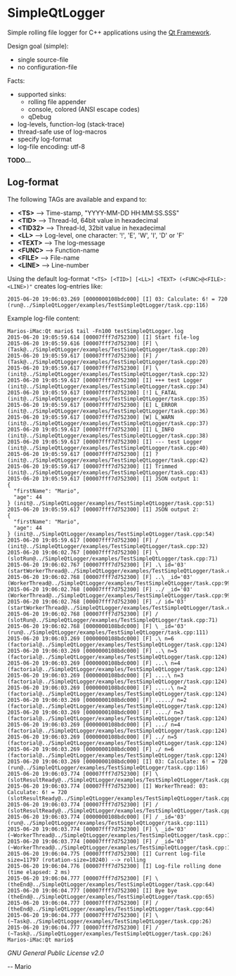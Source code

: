 # SimpleQtLogger

Simple rolling file logger for C++ applications using the [Qt Framework](http://doc.qt.io).

Design goal (simple):
 - single source-file
 - no configuration-file

Facts:
 - supported sinks:
    - rolling file appender
    - console, colored (ANSI escape codes)
    - qDebug
 - log-levels, function-log (stack-trace)
 - thread-safe use of log-macros
 - specify log-format
 - log-file encoding: utf-8

**TODO...**

## Log-format
The following TAGs are available and expand to:
 - **\<TS\>** --> Time-stamp, "YYYY-MM-DD HH:MM:SS.SSS"
 - **\<TID\>** --> Thread-Id, 64bit value in hexadecimal
 - **\<TID32\>** --> Thread-Id, 32bit value in hexadecimal
 - **\<LL\>** --> Log-level, one character: '!', 'E', 'W', 'I', 'D' or 'F'
 - **\<TEXT\>** --> The log-message
 - **\<FUNC\>** --> Function-name
 - **\<FILE\>** --> File-name
 - **\<LINE\>** --> Line-number

Using the default log-format `"<TS> [<TID>] [<LL>] <TEXT> (<FUNC>@<FILE>:<LINE>)"` creates log-entries like:
```
2015-06-20 19:06:03.269 [0000000108bdc000] [I] 03: Calculate: 6! = 720 (run@../SimpleQtLogger/examples/TestSimpleQtLogger/task.cpp:116)
```

Example log-file content:
```
Marios-iMac:Qt mario$ tail -Fn100 testSimpleQtLogger.log
2015-06-20 19:05:59.614 [00007fff7d752300] [I] Start file-log
2015-06-20 19:05:59.616 [00007fff7d752300] [F] \ (Task@../SimpleQtLogger/examples/TestSimpleQtLogger/task.cpp:20)
2015-06-20 19:05:59.617 [00007fff7d752300] [F] / (Task@../SimpleQtLogger/examples/TestSimpleQtLogger/task.cpp:20)
2015-06-20 19:05:59.617 [00007fff7d752300] [F] \ (init@../SimpleQtLogger/examples/TestSimpleQtLogger/task.cpp:32)
2015-06-20 19:05:59.617 [00007fff7d752300] [I] +++ test Logger (init@../SimpleQtLogger/examples/TestSimpleQtLogger/task.cpp:34)
2015-06-20 19:05:59.617 [00007fff7d752300] [!] L_FATAL (init@../SimpleQtLogger/examples/TestSimpleQtLogger/task.cpp:35)
2015-06-20 19:05:59.617 [00007fff7d752300] [E] L_ERROR (init@../SimpleQtLogger/examples/TestSimpleQtLogger/task.cpp:36)
2015-06-20 19:05:59.617 [00007fff7d752300] [W] L_WARN (init@../SimpleQtLogger/examples/TestSimpleQtLogger/task.cpp:37)
2015-06-20 19:05:59.617 [00007fff7d752300] [I] L_INFO (init@../SimpleQtLogger/examples/TestSimpleQtLogger/task.cpp:38)
2015-06-20 19:05:59.617 [00007fff7d752300] [I] --- test Logger (init@../SimpleQtLogger/examples/TestSimpleQtLogger/task.cpp:40)
2015-06-20 19:05:59.617 [00007fff7d752300] [I] ? (init@../SimpleQtLogger/examples/TestSimpleQtLogger/task.cpp:42)
2015-06-20 19:05:59.617 [00007fff7d752300] [I] Trimmed (init@../SimpleQtLogger/examples/TestSimpleQtLogger/task.cpp:43)
2015-06-20 19:05:59.617 [00007fff7d752300] [I] JSON output 1:
{
  "firstName": "Mario",
  "age": 44
} (init@../SimpleQtLogger/examples/TestSimpleQtLogger/task.cpp:51)
2015-06-20 19:05:59.617 [00007fff7d752300] [I] JSON output 2:
{
  "firstName": "Mario",
  "age": 44
} (init@../SimpleQtLogger/examples/TestSimpleQtLogger/task.cpp:54)
2015-06-20 19:05:59.617 [00007fff7d752300] [F] / (init@../SimpleQtLogger/examples/TestSimpleQtLogger/task.cpp:32)
2015-06-20 19:06:02.767 [00007fff7d752300] [F] \ (slotRun@../SimpleQtLogger/examples/TestSimpleQtLogger/task.cpp:71)
2015-06-20 19:06:02.767 [00007fff7d752300] [F] .\ id='03' (startWorkerThread@../SimpleQtLogger/examples/TestSimpleQtLogger/task.cpp:85)
2015-06-20 19:06:02.768 [00007fff7d752300] [F] ..\ _id='03' (WorkerThread@../SimpleQtLogger/examples/TestSimpleQtLogger/task.cpp:99)
2015-06-20 19:06:02.768 [00007fff7d752300] [F] ../ _id='03' (WorkerThread@../SimpleQtLogger/examples/TestSimpleQtLogger/task.cpp:99)
2015-06-20 19:06:02.768 [00007fff7d752300] [F] ./ id='03' (startWorkerThread@../SimpleQtLogger/examples/TestSimpleQtLogger/task.cpp:85)
2015-06-20 19:06:02.768 [00007fff7d752300] [F] / (slotRun@../SimpleQtLogger/examples/TestSimpleQtLogger/task.cpp:71)
2015-06-20 19:06:02.768 [0000000108bdc000] [F] \ _id='03' (run@../SimpleQtLogger/examples/TestSimpleQtLogger/task.cpp:111)
2015-06-20 19:06:03.269 [0000000108bdc000] [F] .\ n=6 (factorial@../SimpleQtLogger/examples/TestSimpleQtLogger/task.cpp:124)
2015-06-20 19:06:03.269 [0000000108bdc000] [F] ..\ n=5 (factorial@../SimpleQtLogger/examples/TestSimpleQtLogger/task.cpp:124)
2015-06-20 19:06:03.269 [0000000108bdc000] [F] ...\ n=4 (factorial@../SimpleQtLogger/examples/TestSimpleQtLogger/task.cpp:124)
2015-06-20 19:06:03.269 [0000000108bdc000] [F] ....\ n=3 (factorial@../SimpleQtLogger/examples/TestSimpleQtLogger/task.cpp:124)
2015-06-20 19:06:03.269 [0000000108bdc000] [F] .....\ n=2 (factorial@../SimpleQtLogger/examples/TestSimpleQtLogger/task.cpp:124)
2015-06-20 19:06:03.269 [0000000108bdc000] [F] ...../ n=2 (factorial@../SimpleQtLogger/examples/TestSimpleQtLogger/task.cpp:124)
2015-06-20 19:06:03.269 [0000000108bdc000] [F] ..../ n=3 (factorial@../SimpleQtLogger/examples/TestSimpleQtLogger/task.cpp:124)
2015-06-20 19:06:03.269 [0000000108bdc000] [F] .../ n=4 (factorial@../SimpleQtLogger/examples/TestSimpleQtLogger/task.cpp:124)
2015-06-20 19:06:03.269 [0000000108bdc000] [F] ../ n=5 (factorial@../SimpleQtLogger/examples/TestSimpleQtLogger/task.cpp:124)
2015-06-20 19:06:03.269 [0000000108bdc000] [F] ./ n=6 (factorial@../SimpleQtLogger/examples/TestSimpleQtLogger/task.cpp:124)
2015-06-20 19:06:03.269 [0000000108bdc000] [I] 03: Calculate: 6! = 720 (run@../SimpleQtLogger/examples/TestSimpleQtLogger/task.cpp:116)
2015-06-20 19:06:03.774 [00007fff7d752300] [F] \ (slotResultReady@../SimpleQtLogger/examples/TestSimpleQtLogger/task.cpp:79)
2015-06-20 19:06:03.774 [00007fff7d752300] [I] WorkerThread: 03: Calculate: 6! = 720 (slotResultReady@../SimpleQtLogger/examples/TestSimpleQtLogger/task.cpp:80)
2015-06-20 19:06:03.774 [00007fff7d752300] [F] / (slotResultReady@../SimpleQtLogger/examples/TestSimpleQtLogger/task.cpp:79)
2015-06-20 19:06:03.774 [0000000108bdc000] [F] / _id='03' (run@../SimpleQtLogger/examples/TestSimpleQtLogger/task.cpp:111)
2015-06-20 19:06:03.774 [00007fff7d752300] [F] \ _id='03' (~WorkerThread@../SimpleQtLogger/examples/TestSimpleQtLogger/task.cpp:105)
2015-06-20 19:06:03.774 [00007fff7d752300] [F] / _id='03' (~WorkerThread@../SimpleQtLogger/examples/TestSimpleQtLogger/task.cpp:105)
2015-06-20 19:06:04.775 [00007fff7d752300] [I] Current log-file size=11797 (rotation-size=10240) --> rolling
2015-06-20 19:06:04.776 [00007fff7d752300] [I] Log-file rolling done (time elapsed: 2 ms)
2015-06-20 19:06:04.777 [00007fff7d752300] [F] \ (theEnd@../SimpleQtLogger/examples/TestSimpleQtLogger/task.cpp:64)
2015-06-20 19:06:04.777 [00007fff7d752300] [I] Bye bye (theEnd@../SimpleQtLogger/examples/TestSimpleQtLogger/task.cpp:65)
2015-06-20 19:06:04.777 [00007fff7d752300] [F] / (theEnd@../SimpleQtLogger/examples/TestSimpleQtLogger/task.cpp:64)
2015-06-20 19:06:04.777 [00007fff7d752300] [F] \ (~Task@../SimpleQtLogger/examples/TestSimpleQtLogger/task.cpp:26)
2015-06-20 19:06:04.777 [00007fff7d752300] [F] / (~Task@../SimpleQtLogger/examples/TestSimpleQtLogger/task.cpp:26)
Marios-iMac:Qt mario$
```

*GNU General Public License v2.0*

-- Mario
